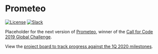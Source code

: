 # Prometeo

[![License](https://img.shields.io/badge/License-Apache2-blue.svg)](https://www.apache.org/licenses/LICENSE-2.0) [![Slack](https://img.shields.io/badge/Join-Slack-blue)](https://join.slack.com/t/code-and-response/shared_invite/enQtNzkyMDUyODg1NDU5LTdkZDhmMjJkMWI1MDk1ODc2YTc2OTEwZTI4MGI3NDI0NmZmNTg0Zjg5NTVmYzNiNTYzNzRiM2JkZjYzOWIwMWE)

Placeholder for the next version of [Prometeo](http://prometeo.care/), winner of the [Call for Code 2019 Global Challenge](https://developer.ibm.com/callforcode/blogs/call-for-code-2019-finalist-prometeo).

View the [project board to track progress against the 1Q 2020 milestones](https://github.com/Code-and-Response/Prometeo/projects/1).
